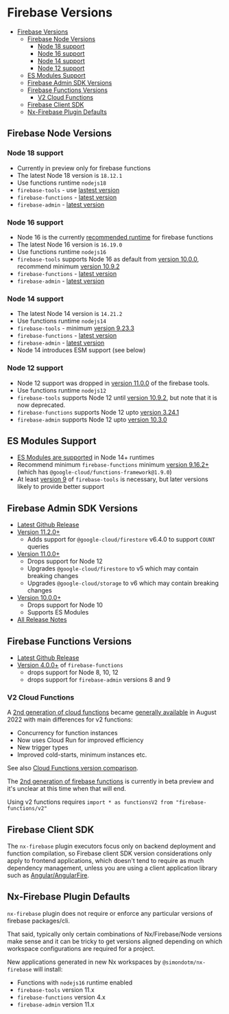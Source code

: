 # Firebase Versions

- [Firebase Versions](#firebase-versions)
  - [Firebase Node Versions](#firebase-node-versions)
    - [Node 18 support](#node-18-support)
    - [Node 16 support](#node-16-support)
    - [Node 14 support](#node-14-support)
    - [Node 12 support](#node-12-support)
  - [ES Modules Support](#es-modules-support)
  - [Firebase Admin SDK Versions](#firebase-admin-sdk-versions)
  - [Firebase Functions Versions](#firebase-functions-versions)
    - [V2 Cloud Functions](#v2-cloud-functions)
  - [Firebase Client SDK](#firebase-client-sdk)
  - [Nx-Firebase Plugin Defaults](#nx-firebase-plugin-defaults)

## Firebase Node Versions

### Node 18 support

- Currently in preview only for firebase functions
- The latest Node 18 version is `18.12.1`
- Use functions runtime `nodejs18`
- `firebase-tools` - use [lastest version](https://github.com/firebase/firebase-tools/releases)
- `firebase-functions` - [latest version](https://github.com/firebase/firebase-functions/releases)
- `firebase-admin` - [latest version](https://github.com/firebase/firebase-functions/releases)

### Node 16 support

- Node 16 is the currently [recommended runtime](https://cloud.google.com/functions/docs/concepts/nodejs-runtime) for firebase functions
- The latest Node 16 version is `16.19.0`
- Use functions runtime `nodejs16`
- `firebase-tools` supports Node 16 as default from [version 10.0.0](https://github.com/firebase/firebase-tools/releases/tag/v10.0.0), recommend minimum [version 10.9.2](https://github.com/firebase/firebase-tools/releases/tag/v10.9.2)
- `firebase-functions` - [latest version](https://github.com/firebase/firebase-functions/releases)
- `firebase-admin` - [latest version](https://github.com/firebase/firebase-functions/releases)

### Node 14 support

- The latest Node 14 version is `14.21.2`
- Use functions runtime `nodejs14`
- `firebase-tools` - minimum [version 9.23.3](https://github.com/firebase/firebase-tools/releases/tag/v9.23.3)
- `firebase-functions` - [latest version](https://github.com/firebase/firebase-functions/releases)
- `firebase-admin` - [latest version](https://github.com/firebase/firebase-functions/releases)
- Node 14 introduces ESM support (see below)

### Node 12 support

- Node 12 support was dropped in [version 11.0.0](https://github.com/firebase/firebase-tools/releases/tag/v11.0.0) of the firebase tools.
- Use functions runtime `nodejs12`
- `firebase-tools` supports Node 12 until [version 10.9.2](https://github.com/firebase/firebase-tools/releases/tag/v10.9.2), but note that it is now deprecated.
- `firebase-functions` supports Node 12 upto [version 3.24.1](https://github.com/firebase/firebase-functions/releases/tag/v3.24.1)
- `firebase-admin` supports Node 12 upto [version 10.3.0](https://github.com/firebase/firebase-admin-node/releases/tag/v10.3.0)

## ES Modules Support

- [ES Modules are supported](https://cloud.google.com/functions/docs/concepts/nodejs-runtime#using_es_modules) in Node 14+ runtimes
- Recommend minimum `firebase-functions` minimum [version 9.16.2+](https://github.com/firebase/firebase-tools/releases/tag/v9.16.2) (which has `@google-cloud/functions-framework@1.9.0`)
- At least [version 9](https://github.com/firebase/firebase-tools/releases/tag/v9.23.3) of `firebase-tools` is necessary, but later versions likely to provide better support

## Firebase Admin SDK Versions

- [Latest Github Release](https://github.com/firebase/firebase-admin-node/releases)
- [Version 11.2.0+](https://firebase.google.com/support/release-notes/admin/node#cloud-firestore_2)
  - Adds support for `@google-cloud/firestore` v6.4.0 to support `COUNT` queries
- [Version 11.0.0+](https://firebase.google.com/support/release-notes/admin/node#version_1100_-_16_june_2022)
  - Drops support for Node 12
  - Upgrades `@google-cloud/firestore` to v5 which may contain breaking changes
  - Upgrades `@google-cloud/storage` to v6 which may contain breaking changes
- [Version 10.0.0+](https://firebase.google.com/support/release-notes/admin/node#version_1000_-_14_october_2021)
  - Drops support for Node 10
  - Supports ES Modules
- [All Release Notes](https://firebase.google.com/support/release-notes/admin/node)

## Firebase Functions Versions

- [Latest Github Release](https://github.com/firebase/firebase-functions/releases)
- [Version 4.0.0+](https://github.com/firebase/firebase-functions/releases/tag/v4.0.0) of `firebase-functions`
  - drops support for Node 8, 10, 12
  - drops support for `firebase-admin` versions 8 and 9

### V2 Cloud Functions

A [2nd generation of cloud functions](https://firebase.google.com/docs/functions/beta) became [generally available](https://cloud.google.com/blog/products/serverless/cloud-functions-2nd-generation-now-generally-available) in August 2022 with main differences for v2 functions:

- Concurrency for function instances
- Now uses Cloud Run for improved efficiency
- New trigger types
- Improved cold-starts, minimum instances etc.

See also [Cloud Functions version comparison](https://cloud.google.com/functions/docs/concepts/version-comparison).

The [2nd generation of firebase functions](https://firebase.google.com/docs/functions/beta) is currently in beta preview and it's unclear at this time when that will end.

Using v2 functions requires `import * as functionsV2 from "firebase-functions/v2"`

## Firebase Client SDK

The `nx-firebase` plugin executors focus only on backend deployment and function compilation, so Firebase client SDK version considerations only apply to frontend applications, which doesn't tend to require as much dependency management, unless you are using a client application library such as [Angular/AngularFire](https://github.com/angular/angularfire#angular-and-firebase-versions).

## Nx-Firebase Plugin Defaults

`nx-firebase` plugin does not require or enforce any particular versions of firebase packages/cli.

That said, typically only certain combinations of Nx/Firebase/Node versions make sense and it can be tricky to get versions aligned depending on which workspace configurations are required for a project.

New applications generated in new Nx workspaces by `@simondotm/nx-firebase` will install:

- Functions with `nodejs16` runtime enabled
- `firebase-tools` version 11.x
- `firebase-functions` version 4.x
- `firebase-admin` version 11.x
